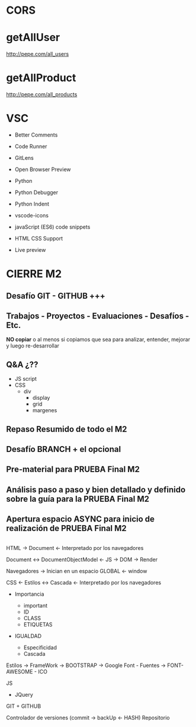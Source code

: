 
# CORS

# getAllUser

http://pepe.com/all_users


# getAllProduct

http://pepe.com/all_products

#
# VSC
- Better Comments
- Code Runner
- GitLens
- Open Browser Preview
- Python
- Python Debugger
- Python Indent

- vscode-icons
- javaScript (ES6) code snippets
- HTML CSS Support
- Live preview

# CIERRE M2 

## Desafío GIT - GITHUB  +++

## Trabajos - Proyectos - Evaluaciones - Desafíos - Etc.
 
**NO copiar** o al menos si copiamos que sea para analizar, entender, mejorar y luego re-desarrollar

## Q&A ¿??
- JS script
- CSS
    - div
        - display
        - grid
        - margenes 



## Repaso Resumido de todo el M2

## Desafío BRANCH + el opcional

## Pre-material para PRUEBA Final M2 

## Análisis paso a paso y bien detallado y definido sobre la guía para la PRUEBA Final M2 

## Apertura espacio ASYNC para inicio de realización de PRUEBA Final M2 



```
```


HTML -> Document <- Interpretado por los navegadores 

Document <-> DocumentObjectModel  <-  JS  -> DOM -> Render

Navegadores -> Inician en un espacio GLOBAL <- window


CSS <- Estilos <-> Cascada <- Interpretado por los navegadores 

- Importancia
    - important
    - ID
    - CLASS
    - ETIQUETAS

- IGUALDAD
    - Especificidad
    - Cascada

Estilos -> FrameWork -> BOOTSTRAP 
        -> Google Font - Fuentes
        -> FONT-AWESOME - ICO

JS
- JQuery



GIT + GITHUB

Controlador de versiones (commit -> backUp <- HASH)
Repositorio